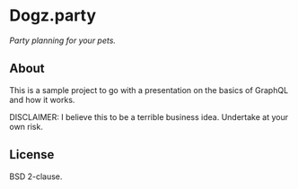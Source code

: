 Dogz.party
=========

_Party planning for your pets._

About
-----

This is a sample project to go with a presentation on the basics of GraphQL and how it works.

DISCLAIMER: I believe this to be a terrible business idea. Undertake at your own risk.

License
-------
BSD 2-clause.

